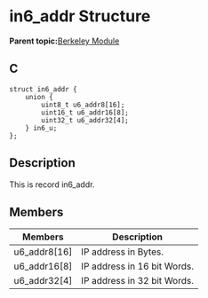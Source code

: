 # in6\_addr Structure

**Parent topic:**[Berkeley Module](GUID-5F35C98C-EC8E-40FF-9B62-3B31D508F820.md)

## C

```
struct in6_addr {
    union {
        uint8_t u6_addr8[16];
        uint16_t u6_addr16[8];
        uint32_t u6_addr32[4];
    } in6_u;
};
```

## Description

This is record in6\_addr.

## Members

|Members|Description|
|-------|-----------|
|u6\_addr8\[16\]|IP address in Bytes.|
|u6\_addr16\[8\]|IP address in 16 bit Words.|
|u6\_addr32\[4\]|IP address in 32 bit Words.|

